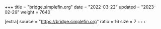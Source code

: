 +++
title = "bridge.simplefin.org"
date = "2022-03-22"
updated = "2023-02-26"
weight = 7640

[extra]
source = "https://bridge.simplefin.org"
ratio = 16
size = 7
+++
